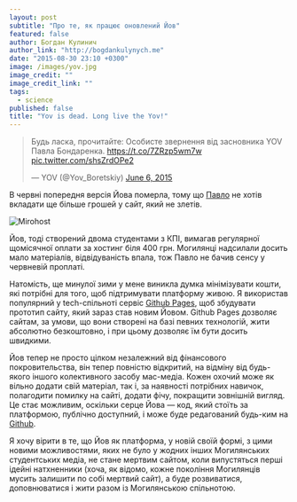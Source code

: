 ```yaml
---
layout: post
subtitle: "Про те, як працює оновлений Йов"
featured: false
author: Богдан Кулинич
author_link: "http://bogdankulynych.me"
date: "2015-08-30 23:10 +0300"
image: /images/yov.jpg
image_credit: ""
image_credit_link: ""
tags: 
  - science
published: false
title: "Yov is dead. Long live the Yov!"
---
```



<blockquote class="twitter-tweet" lang="en"><p lang="uk" dir="ltr">Будь ласка, прочитайте: Особисте звернення від&#10;засновника YOV Павла Бондаренка. <a href="https://t.co/7ZRzp5wm7w">https://t.co/7ZRzp5wm7w</a> <a href="http://t.co/shsZrdOPe2">pic.twitter.com/shsZrdOPe2</a></p>&mdash; YOV (@Yov_Boretskiy) <a href="https://twitter.com/Yov_Boretskiy/status/607306838816587778">June 6, 2015</a></blockquote>

В червні попередня версія Йова померла, тому що [Павло](http://facebook.com/pavlo.bondarenko) не хотів вкладати ще більше грошей у сайт, який не злетів.

![Mirohost]({{site.baseurl}}/https://scontent-bru2-1.xx.fbcdn.net/hphotos-xpt1/t31.0-8/s720x720/11289429_929389600441297_8490689269719896937_o.jpg)

Йов, тоді створений двома студентами з КПІ, вимагав регулярної щомісячної оплати за хостинг біля 400 грн. Могилянці  надсилали досить мало матеріалів, відвідуваність впала, тож Павло не бачив сенсу у червневій проплаті.

Натомість, ще минулої зими у мене виникла думка мінімізувати кошти, які потрібні для того, щоб підтримувати платформу живою. Я використав популярний у tech-спільноті сервіс [Github Pages](http://pages.github.com), щоб збудувати прототип сайту, який зараз став новим Йовом. Github Pages дозволяє сайтам, за умови, що вони створені на базі певних технологій, жити абсолютно безкоштовно, і при цьому дозволяє їм бути досить швидкими.

Йов тепер не просто цілком незалежний від фінансового покровительства, він тепер повністю відкритий, на відміну від будь-якого іншого колективного засобу мас-медіа. Кожен охочий може як вільно додати свій матеріал, так і, за наявності потрібних навичок, полагодити помилку на сайті, додати фічу, покращити зовнішній вигляд. Це стає можливим, оскільки серце Йова — код, який стоїть за платформою, публічно доступний, і може буде редагований будь-ким на [Github](http://github.com/boretskyi/boretskyi/github.io).

Я хочу вірити в те, що Йов як платформа, у новій своїй формі, з цими новими можливостями, яких не було у жодних інших Могилянських студентських медіа, не стане мертвим сайтом, коли випустяться перші ідейні натхненники (хоча, як відомо, кожне покоління Могилянців мусить залишити по собі мертвий сайт), а буде розвиватися, доповнюватися і жити разом із Могилянською спільнотою.